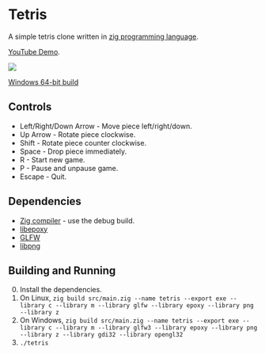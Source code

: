 # Tetris 

A simple tetris clone written in
[zig programming language](https://github.com/andrewrk/zig).

[YouTube Demo](https://www.youtube.com/watch?v=AiintPutWrE).


![](http://i.imgur.com/umuNndz.png)

[Windows 64-bit build](http://superjoe.s3.amazonaws.com/temp/tetris.zip)

## Controls

 * Left/Right/Down Arrow - Move piece left/right/down.
 * Up Arrow - Rotate piece clockwise.
 * Shift - Rotate piece counter clockwise.
 * Space - Drop piece immediately.
 * R - Start new game.
 * P - Pause and unpause game.
 * Escape - Quit.

## Dependencies

 * [Zig compiler](https://github.com/andrewrk/zig) - use the debug build.
 * [libepoxy](https://github.com/anholt/libepoxy)
 * [GLFW](http://www.glfw.org/)
 * [libpng](http://www.libpng.org/pub/png/libpng.html)

## Building and Running

 0. Install the dependencies.
 0. On Linux, `zig build src/main.zig --name tetris --export exe --library c --library m --library glfw --library epoxy --library png --library z`
 0. On Windows, `zig build src/main.zig --name tetris --export exe --library c --library m --library glfw3 --library epoxy --library png --library z --library gdi32 --library opengl32`
 0. `./tetris`
